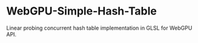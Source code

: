 # WebGPU-Simple-Hash-Table
Linear probing concurrent hash table implementation in GLSL for WebGPU API.
